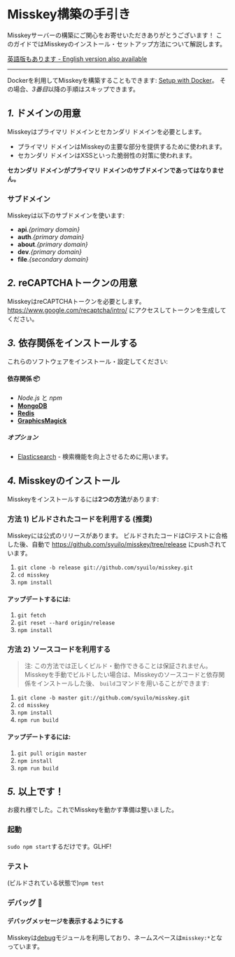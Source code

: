 Misskey構築の手引き
================================================================

Misskeyサーバーの構築にご関心をお寄せいただきありがとうございます！
このガイドではMisskeyのインストール・セットアップ方法について解説します。

[英語版もあります - English version also available](./setup.en.md)

----------------------------------------------------------------

Dockerを利用してMisskeyを構築することもできます: [Setup with Docker](./docker.en.md)。
その場合、*3番目*以降の手順はスキップできます。

*1.* ドメインの用意
----------------------------------------------------------------
Misskeyはプライマリ ドメインとセカンダリ ドメインを必要とします。

* プライマリ ドメインはMisskeyの主要な部分を提供するために使われます。
* セカンダリ ドメインはXSSといった脆弱性の対策に使われます。

**セカンダリ ドメインがプライマリ ドメインのサブドメインであってはなりません。**

### サブドメイン
Misskeyは以下のサブドメインを使います:

* **api**.*{primary domain}*
* **auth**.*{primary domain}*
* **about**.*{primary domain}*
* **dev**.*{primary domain}*
* **file**.*{secondary domain}*

*2.* reCAPTCHAトークンの用意
----------------------------------------------------------------
MisskeyはreCAPTCHAトークンを必要とします。
https://www.google.com/recaptcha/intro/ にアクセスしてトークンを生成してください。

*3.* 依存関係をインストールする
----------------------------------------------------------------
これらのソフトウェアをインストール・設定してください:

#### 依存関係 :package:
* *Node.js* と *npm*
* **[MongoDB](https://www.mongodb.com/)**
* **[Redis](https://redis.io/)**
* **[GraphicsMagick](http://www.graphicsmagick.org/)**

##### オプション
* [Elasticsearch](https://www.elastic.co/) - 検索機能を向上させるために用います。

*4.* Misskeyのインストール
----------------------------------------------------------------
Misskeyをインストールするには**2つの方法**があります:

### 方法 1) ビルドされたコードを利用する (推奨)
Misskeyには公式のリリースがあります。
ビルドされたコードはCIテストに合格した後、自動で https://github.com/syuilo/misskey/tree/release にpushされています。

1. `git clone -b release git://github.com/syuilo/misskey.git`
2. `cd misskey`
3. `npm install`

#### アップデートするには:
1. `git fetch`
2. `git reset --hard origin/release`
3. `npm install`

### 方法 2) ソースコードを利用する
> 注: この方法では正しくビルド・動作できることは保証されません。
Misskeyを手動でビルドしたい場合は、Misskeyのソースコードと依存関係をインストールした後、
`build`コマンドを用いることができます:

1. `git clone -b master git://github.com/syuilo/misskey.git`
2. `cd misskey`
3. `npm install`
4. `npm run build`

#### アップデートするには:
1. `git pull origin master`
2. `npm install`
3. `npm run build`

*5.* 以上です！
----------------------------------------------------------------
お疲れ様でした。これでMisskeyを動かす準備は整いました。

### 起動
`sudo npm start`するだけです。GLHF!

### テスト
(ビルドされている状態で)`npm test`

### デバッグ :bug:
#### デバッグメッセージを表示するようにする
Misskeyは[debug](https://github.com/visionmedia/debug)モジュールを利用しており、ネームスペースは`misskey:*`となっています。
